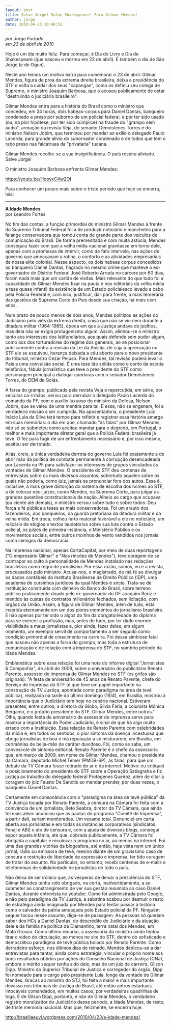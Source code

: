 ```yaml
---
layout: post
title: Salve Jorge! Salve Shakespeare! Fora Gilmar Mendes!
author: jorge
date: 2010-04-23 16:48:51
---
```

*por Jorge Furtado*\
*em 23 de abril de 2010*

Hoje é um dia muito feliz. Para começar, é Dia do Livro e Dia de Shakespeare (que nasceu e morreu em 23 de abril). É também o dia de São Jorge (e de Ogun).

Neste ano temos um motivo extra para comemorar o 23 de abril: Gilmar Mendes, figura de proa da extrema direita brasileira,  deixa a presidência do STF e volta a cuidar dos seus "capangas", como os definiu seu colega de Supremo, o ministro Joaquim Barbosa, que o acusou publicamente de estar "destruindo o judiciário brasileiro".

Gilmar Mendes entra para a história do Brasil como o ministro que concedeu, em 24 horas, dois habeas-corpus para Daniel Dantas, banqueiro condenado e preso por suborno de um policial federal, e por ter sido usado (ou, na pior hipótese, por ter sido cúmplice) na fraude do "grampo sem áudio", armação da revista Veja, do senador Demóstenes Torres e do ministro Nelson Jobim, que terminou por mandar ao exílio o delegado Paulo Lacerda, para grande alívio do subornador condenado e de todos que tem o rabo preso nas falcatruas da "privataria" tucana.

Gilmar Mendes recolhe-se a sua insignificância. O país respira aliviado. Salve Jorge!

O ministro Joaquim Barbosa enfrenta Gilmar Mendes:

<https://youtu.be/HooyxC4w2OI>

Para conhecer um pouco mais sobre o triste período que hoje se encerra, leia:

- - -

**A Idade Mendes**\
por Leandro Fortes

No fim das contas, a função primordial do ministro Gilmar Mendes à frente do Supremo Tribunal Federal foi a de produzir noticiário e manchetes para a falange conservadora que tomou conta de grande parte dos veículos de comunicação do Brasil. De forma premeditada e com muita astúcia, Mendes conseguiu fazer com que a velha mídia nacional gravitasse em torno dele, apenas com a promessa de intervir, como de fato interveio, nas ações de governo que ameaçavam a rotina, o conforto e as atividades empresariais da nossa elite colonial. Nesse aspecto, os dois habeas corpus concedidos ao banqueiro Daniel Dantas, flagrado no mesmo crime que manteve o ex-governador do Distrito Federal José Roberto Arruda no cárcere por 60 dias, foram nada mais que um cartão de visitas. Mais relevante do que tudo foi a capacidade de Gilmar Mendes fixar na pauta e nos editoriais da velha mídia a tese quase infantil da existência de um Estado policialesco levado a cabo pela Polícia Federal e, com isso, justificar, dali para frente, a mais temerária das gestões da Suprema Corte do País desde sua criação, há mais cem anos.

Num prazo de pouco menos de dois anos, Mendes politizou as ações do Judiciário pelo viés da extrema direita, coisa que não se viu nem durante a ditadura militar (1964-1985), época em que a Justiça andava de joelhos, mas dela não se exigia protagonismo algum. Assim, alinhou-se o ministro tanto aos interesses dos latifundiários, aos quais defende sem pudor algum, como aos dos torturadores do regime dos generais, ao se posicionar publicamente contra a revisão da Lei da Anistia, de cuja à apreciação no STF ele se esquivou, herança deixada a céu aberto para o novo presidente do tribunal, ministro Cezar Peluso. Para Mendes, tal revisão poderá levar o País a uma convulsão social. É uma tese tão sólida como o conto da escuta telefônica, fábula jornalística que teve o presidente do STF como personagem principal a dialogar canduras com o senador Demóstenes Torres, do DEM de Goiás.

A farsa do grampo, publicada pela revista Veja e repercutida, em série, por veículos co-irmãos, serviu para derrubar o delegado Paulo Lacerda do comando da PF, com o auxílio luxuoso do ministro da Defesa, Nelson Jobim, que se valeu de uma mentira para tal. E essa, não se enganem, foi a verdadeira missão a ser cumprida. Na aposentadoria, o presidente Luiz Inácio Lula da Silva terá tempo para refletir e registrar essa história amarga em suas memórias: o dia em que, chamado "às falas" por Gilmar Mendes, não só se submeteu como aceitou mandar para o degredo, em Portugal, o melhor e mais importante diretor geral que a Polícia Federal brasileira já teve. O fez para fugir de um enfrentamento necessário e, por isso mesmo, aceitou ser derrotado.

Aliás, creio, a única verdadeira derrota do governo Lula foi exatamente a de abrir mão da política de combate permanente à corrupção desencadeada por Lacerda na PF para satisfazer os interesses de grupos vinculados às vontades de Gilmar Mendes. O presidente do STF deu centenas de entrevistas sobre os mais diversos assuntos, sobretudo aqueles sobre os quais não poderia, como juiz, jamais se pronunciar fora dos autos. Essa é, inclusive, a mais grave distorção do sistema de escolha dos nomes ao STF, a de colocar não-juízes, como Mendes, na Suprema Corte, para julgar as grandes questões constitucionais da nação. Alheio ao cargo que ocupava (ou ciente até demais), o ministro versou sobre tudo e sobre todos. Deu força e fé pública a teses as mais conservadoras. Foi um arauto dos fazendeiros, dos banqueiros, da guarda pretoriana da ditadura militar e da velha mídia. Em troca, colheu farto material favorável a ele no noticiário, um relicário de elogios e textos laudatórios sobre sua luta contra o Estado policial, os juízes de primeira instância, o Ministério Público e os movimentos sociais, entre outros moinhos de vento vendidos nos jornais como inimigos da democracia.

Na imprensa nacional, apenas CartaCapital, por meio de duas reportagens ("O empresário Gilmar" e "Nos rincões de Mendes"), teve coragem de se contrapor ao culto à personalidade de Mendes instalado nas redações brasileiras como regra de jornalismo. Por essa razão, somos, eu e a revista, processados pelo ministro. Acusa-nos, o magistrado, de má fé ao divulgar os dados contábeis do Instituto Brasiliense de Direito Público (IDP), uma academia de cursinhos jurídicos da qual Mendes é sócio. Trata-se de instituição construída com dinheiro do Banco do Brasil, sobre terreno público praticamente doado pelo ex-governador do DF Joaquim Roriz e mantido às custas de contratos milionários fechados, sem licitação, com órgãos da União. Assim, a figura de Gilmar Mendes, além de tudo, está inserida eternamente em um dos piores momentos do jornalismo brasileiro. E não apenas por ter sido o algoz do fim da obrigatoriedade do diploma para se exercer a profissão, mas, antes de tudo, por ter dado enorme visibilidade a maus jornalistas e, pior ainda, fazer deles, em algum momento, um exemplo servil de comportamento a ser seguido como condição primordial de crescimento na carreira. Foi dessa simbiose fatal que nasceu não apenas a farsa do grampo, mas toda a estrutura de comunicação e de relação com a imprensa do STF, no sombrio período da Idade Mendes.

Emblemática sobre essa relação foi uma nota do informe digital "Jornalistas & Companhia", de abril de 2009, sobre o aniversário do publicitário Renato Parente, assessor de imprensa de Gilmar Mendes no STF (os grifos são originais): "A festa de aniversário de 45 anos de Renato Parente, chefe do Serviço de Imprensa do STF (e que teve um papel importante na construção da TV Justiça, apontada como paradigma na área da tevê pública), realizada na tarde do último domingo (19/4), em Brasília, mostrou a importância que o Judiciário tem hoje no cenário nacional. Estiveram presentes, entre outros, a diretora da Globo, Sílvia Faria, a colunista Mônica Bergamo, e o próprio presidente do STF, Gilmar Mendes, entre outros." Olha, quando festa de aniversário de assessor de imprensa serve para mostrar a importância do Poder Judiciário, é sinal de que há algo muito errado com a instituição. Essa relação de Renato Parente com celebridades da mídia é, em todos os sentidos, o pior sintoma da doença incestuosa que obriga jornalistas de boa e má reputação a se misturarem, em Brasília, em cerimônias de beija-mão de caráter duvidoso. Foi, como se sabe, um convescote de sintonia editorial. Renato Parente é o chefe da assessoria que, em março de 2009, em nome de Gilmar Mendes, chamou o presidente da Câmara, deputado Michel Temer (PMDB-SP), às falas, para que um debate da TV Câmara fosse retirado do ar e da internet. Motivo: eu critiquei o posicionamento do presidente do STF sobre a Operação Satiagraha e fiz justiça ao trabalho do delegado federal Protógenes Queiroz, além de citar a coragem do juiz Fausto De Sanctis ao mandar prender, por duas vezes, o banqueiro Daniel Dantas.

Certamente em consonância com o "paradigma na área de tevê pública" da TV Justiça tocada por Renato Parente, a censura na Câmara foi feita com a conivência de um jornalista, Beto Seabra, diretor da TV Câmara, que ainda foi mais além: anunciou que as pautas do programa "Comitê de Imprensa", a partir dali, seriam monitoradas. Um vexame total. Denunciei em carta aberta aos jornalistas e em todas as instâncias corporativas (sindicatos, Fenaj e ABI) o ato de censura e, com a ajuda de diversos blogs, consegui expor aquela infâmia, até que, cobrada publicamente, a TV Câmara foi obrigada a capitular e recolocar o programa no ar, ao menos na internet. Foi uma das grandes vitórias da blogosfera, até então, haja vista nem um único jornal, rádio ou emissora de tevê, mesmo diante de um gravíssimo caso de censura e restrição de liberdade de expressão e imprensa, ter tido coragem de tratar do assunto. No particular, no entanto, recebi centenas de e-mails e telefonemas de solidariedade de jornalistas de todo o país.

Não deixa de ser irônico que, às vésperas de deixar a presidência do STF, Gilmar Mendes tenha sido obrigado, na certa, inadvertidamente, a se submeter ao constrangimento de ver sua gestão resumida ao caso Daniel Dantas, durante entrevista no youtube. Como foi administrada pelo Google, e não pelo paradigma da TV Justiça, a sabatina acabou por destruir o resto de estratégia ainda imaginada por Mendes para tentar passar à história como o salvador da pátria ameaçada pelo Estado policial da PF. Ninguém sequer tocou nesse assunto, diga-se de passagem. As pessoas só queriam saber dos HCs a Daniel Dantas, do descrédito do Judiciário e da atuação dele e da família na política de Diamantino, terra natal dos Mendes, em Mato Grosso. Como último recurso, a assessoria do ministro ainda tentou tirar o vídeo de circulação, ao menos no site do STF, dentro do sofisticado e democrático paradigma de tevê pública bolado por Renato Parente. Como derradeiro esforço, nos últimos dias de reinado, Mendes dedicou-se a dar entrevistas para tentar, ainda como estratégia, vincular o próprio nome aos bons resultados obtidos por ações do Conselho Nacional de Justiça (CNJ), embora o mérito sequer tenha sido dele, mas de um juiz de carreira, Gilson Dipp. Ministro do Superior Tribunal de Justiça e corregedor do órgão, Dipp foi nomeado para o cargo pelo presidente Lula, longe da vontade de Gilmar Mendes. Graças ao ministro do STJ, foi feita a maior e mais importante devassa nos tribunais de Justiça do Brasil, até então antros estaduais intocáveis comandados, em muitos casos, por verdadeiras quadrilhas de toga. É de Gilson Dipp, portanto, e não de Gilmar Mendes, o verdadeiro registro moralizador do Judiciário desse período, a Idade Mendes, de resto, de triste memória nacional. Mas que, felizmente, se encerra hoje.

http://brasiliaeuvi.wordpress.com/2010/04/23/a-idade-mendes/